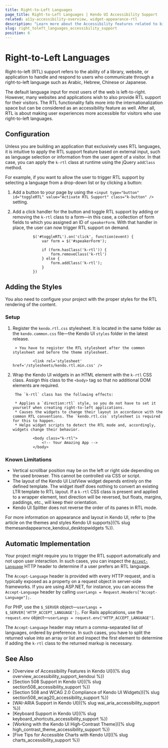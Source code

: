 ```yaml
---
title: Right-to-Left Languages
page_title: Right-to-Left Languages | Kendo UI Accessibility Support
related: a11y-accessibility-overview, widget-appearance-rtl
description: "Learn more about the Accessibility features related to bidirectional languages, supported by Kendo UI controls."
slug: right_toleft_languages_accessibility_support
position: 6
---
```


# Right-to-Left Languages

Right-to-left (RTL) support refers to the ability of a library, website, or application to handle and respond to users who communicate through a right-to-left language such as Arabic, Hebrew, Chinese or Japanese.

The default language input for most users of the web is left-to-right. However, many websites and applications wish to also provide RTL support for their visitors. The RTL functionality falls more into the internationalization space but can be considered as an accessibility feature as well. After all, RTL is about making user experiences more accessible for visitors who use right-to-left languages.

## Configuration

Unless you are building an application that exclusively uses RTL languages, it is intuitive to apply the RTL support feature based on external input, such as language selection or information from the user agent of a visitor. In that case, you can apply the `k-rtl` class at runtime using the jQuery `addClass` method.

For example, if you want to allow the user to trigger RTL support by selecting a language from a drop-down list or by clicking a button:

1. Add a button to your page by using the `<input type="button" id="toggleRTL" value="Activate RTL Support" class="k-button" />` setting.
1. Add a click handler for the button and toggle RTL support by adding or removing the `k-rtl` class to a form&mdash;in this case, a collection of form fields to which you assigned an ID of `speakerForm`. With that handler in place, the user can now trigger RTL support on demand.

				$('#toggleRTL').on('click', function(event) {
					var form = $('#speakerForm');

					if (form.hasClass('k-rtl')) {
						form.removeClass('k-rtl')
					} else {
						form.addClass('k-rtl');
					}
				})

## Adding the Styles

You also need to configure your project with the proper styles for the RTL rendering of the content.

### Setup

1. Register the `kendo.rtl.css` stylesheet. It is located in the same folder as the `kendo.common.css` file&mdash;the Kendo UI `styles` folder in the latest release.

		> You have to register the RTL stylesheet after the common stylesheet and before the theme stylesheet.

				<link rel='stylesheet' href='/stylesheets/kendo.rtl.min.css' />

2. Wrap the Kendo UI widgets in an HTML element with the `k-rtl` CSS class. Assign this class to the `<body>` tag so that no additional DOM elements are required.

		The `k-rtl` class has the following effects:

		* Applies a `direction:rtl` style, so you do not have to set it yourself when creating right-to-left applications.
		* Causes the widgets to change their layout in accordance with the common RTL conventions. The `kendo.rtl.css` stylesheet is required for this to happen.
		* Helps widget scripts to detect the RTL mode and, accordingly, widgets change their behavior.

				<body class="k-rtl">
					<!-- Your Amazing App -->
				</body>

### Known Limitations

* Vertical scrollbar position may be on the left or right side depending on the used browser. This cannot be controlled via CSS or script.
* The layout of the Kendo UI ListView widget depends entirely on the defined template. The widget itself does nothing to convert an existing LTR template to RTL layout. If a `k-rtl` CSS class is present and applied to a wrapper element, text direction will be reversed, but floats, margins, paddings, etc., will keep their orientation.
* Kendo UI Splitter does not reverse the order of its panes in RTL mode.

For more information on appearance and layout in Kendo UI, refer to [the article on the themes and styles Kendo UI supports]({% slug themesandappearnce_kendoui_desktopwidgets %}).

## Automatic Implementation

Your project might require you to trigger the RTL support automatically and not upon user interaction. In such cases, you can inspect the [`Accept-Language`](https://www.w3.org/Protocols/rfc2616/rfc2616-sec14.html#sec14.4) HTTP header to determine if a user prefers an RTL language.

The `Accept-Language` header is provided with every HTTP request, and is typically exposed as a property on a request object in server-side frameworks. If you are using ASP.NET, for instance, you can access the `Accept-Language` header by calling `userLangs = Request.Headers["Accept-Language"];`.

For PHP, use the `$_SERVER` object&mdash;`userLangs = $_SERVER['HTTP_ACCEPT_LANGUAGE'];`. For Rails applications, use the `request.env` object&mdash;`userLangs = request.env["HTTP_ACCEPT_LANGUAGE"]`.

The `Accept-Language` header may return a comma-separated list of languages, ordered by preference. In such cases, you have to split the returned value into an array or list and inspect the first element to determine if adding the `k-rtl` class to the returned markup is necessary.

## See Also

* [Overview of Accessibility Features in Kendo UI]({% slug overview_accessibility_support_kendoui %})
* [Section 508 Support in Kendo UI]({% slug section508_accessibility_support %})
* [Section 508 and WCAG 2.0 Compliance of Kendo UI Widgets]({% slug section508_wcag20_accessibility_support %})
* [WAI-ARIA Support in Kendo UI]({% slug wai_aria_accessibility_support %})
* [Keyboard Support in Kendo UI]({% slug keyboard_shortcuts_accessibility_support %})
* [Working with the Kendo UI High-Contrast Theme]({% slug high_contrast_theme_accessibility_support %})
* [Five Tips for Accessible Charts with Kendo UI]({% slug charts_accessibility_support %})
